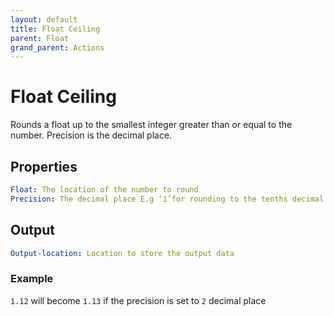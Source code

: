 ```yaml
---
layout: default
title: Float Ceiling
parent: Float
grand_parent: Actions
---
```

# Float Ceiling
Rounds a float up to the smallest integer greater than or equal to the number. Precision is the decimal place.

## Properties
```yaml
Float: The location of the number to round
Precision: The decimal place E.g ‘1’for rounding to the tenths decimal
```

## Output
```yaml
Output-location: Location to store the output data
```

### Example
`1.12` will become `1.13` if the precision is set to `2` decimal place
